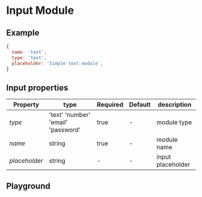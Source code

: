 
# Input Module

## Example
```jsx
{
  name: 'text',
  type: 'text',
  placeholder: 'Simple text module',
}
```

## Input properties

| Property       | type           | Required | Default | description |
| -------------- | -------------- | -------- | ------- | ----------- |
| *type*         | 'text' 'number' 'email' 'password'     | true     | -       | module type  |
| *name*         | string         | true     | -       | module name  |
| *placeholder*  | string         | -        | -       | input placeholder  |


## Playground
